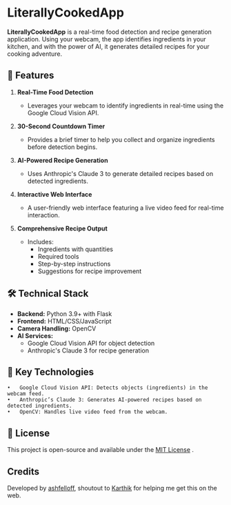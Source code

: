 # LiterallyCookedApp  

**LiterallyCookedApp** is a real-time food detection and recipe generation application. Using your webcam, the app identifies ingredients in your kitchen, and with the power of AI, it generates detailed recipes for your cooking adventure.  

## 🚀 Features  

1. **Real-Time Food Detection**  
   - Leverages your webcam to identify ingredients in real-time using the Google Cloud Vision API.  

2. **30-Second Countdown Timer**  
   - Provides a brief timer to help you collect and organize ingredients before detection begins.  

3. **AI-Powered Recipe Generation**  
   - Uses Anthropic's Claude 3 to generate detailed recipes based on detected ingredients.  

4. **Interactive Web Interface**  
   - A user-friendly web interface featuring a live video feed for real-time interaction.  

5. **Comprehensive Recipe Output**  
   - Includes:  
     - Ingredients with quantities  
     - Required tools  
     - Step-by-step instructions  
     - Suggestions for recipe improvement  

## 🛠️ Technical Stack  

- **Backend:** Python 3.9+ with Flask  
- **Frontend:** HTML/CSS/JavaScript  
- **Camera Handling:** OpenCV  
- **AI Services:**  
  - Google Cloud Vision API for object detection  
  - Anthropic's Claude 3 for recipe generation  

## 🌟 Key Technologies
	•	Google Cloud Vision API: Detects objects (ingredients) in the webcam feed.
	•	Anthropic’s Claude 3: Generates AI-powered recipes based on detected ingredients.
	•	OpenCV: Handles live video feed from the webcam.

## 📝 License

This project is open-source and available under the [MIT License](https://opensource.org/licenses/MIT)  .

## Credits

Developed by [ashfelloff](https://github.com/ashfelloff), shoutout to [Karthik](https://github.com/emergenitro) for helping me get this on the web.
